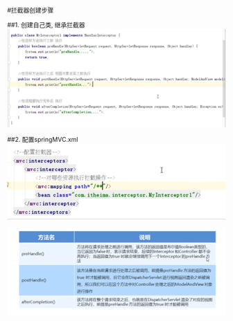 #拦截器创建步骤

##1. 创建自己类, 继承拦截器
![img_40.png](img_40.png)

##2. 配置springMVC.xml
![img_41.png](img_41.png)


![img_42.png](img_42.png)